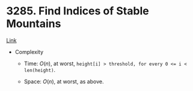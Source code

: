 # 3285. Find Indices of Stable Mountains

[Link](https://leetcode.com/problems/find-indices-of-stable-mountains)

- Complexity

  - Time: $O(n)$, at worst, `height[i] > threshold, for every 0 <= i < len(height)`.

  - Space: $O(n)$, at worst, as above.
